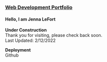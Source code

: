 ### [Web Development Portfolio](https://www.jennalefort.com/)
#### Hello, I am Jenna LeFort

**Under Construction**   
Thank you for visiting, please check back soon.  
Last Updated: 2/12/2022

**Deployment**   
Github
